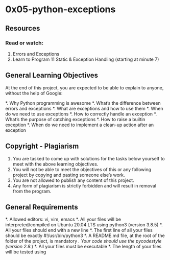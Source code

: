 # 0x05-python-exceptions

## Resources
### Read or watch:

1. Errors and Exceptions
2. Learn to Program 11 Static & Exception Handling (starting at minute 7)

## General Learning Objectives
At the end of this project, you are expected to be able to explain to anyone, without the help of Google:

*. Why Python programming is awesome
*. What’s the difference between errors and exceptions
*. What are exceptions and how to use them
*. When do we need to use exceptions
*. How to correctly handle an exception
*. What’s the purpose of catching exceptions
*. How to raise a builtin exception
*. When do we need to implement a clean-up action after an exception

## Copyright - Plagiarism
1. You are tasked to come up with solutions for the tasks below yourself to meet with the above learning objectives.
2. You will not be able to meet the objectives of this or any following project by copying and pasting someone else’s work.
3. You are not allowed to publish any content of this project.
4. Any form of plagiarism is strictly forbidden and will result in removal from the program.

## General Requirements

*. Allowed editors: vi, vim, emacs
*. All your files will be interpreted/compiled on Ubuntu 20.04 LTS using python3 (version 3.8.5)
*. All your files should end with a new line
*. The first line of all your files should be exactly #!/usr/bin/python3
*. A README.md file, at the root of the folder of the project, is mandatory
*. Your code should use the pycodestyle (version 2.8.*)
*. All your files must be executable
*. The length of your files will be tested using 
